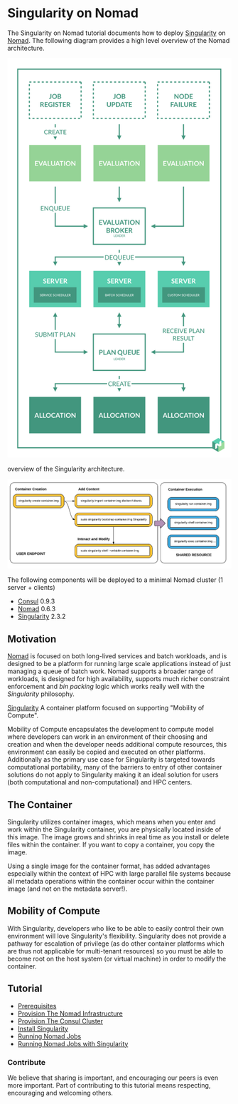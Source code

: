 # Singularity on Nomad

The Singularity on Nomad tutorial documents how to deploy [Singularity](http://singularity.lbl.gov/) on [Nomad](https://www.nomadproject.io/). The following diagram provides a high level overview of the Nomad architecture.

![Nomad](docs/images/nomad.png)

overview of the Singularity architecture.

![Singularity](docs/images/singularity.png)

The following components will be deployed to a minimal Nomad cluster (1 server + clients)

* [Consul](https://www.consul.io/) 0.9.3
* [Nomad](https://www.nomadproject.io/) 0.6.3
* [Singularity](http://singularity.lbl.gov/) 2.3.2

## Motivation

[Nomad](https://www.nomadproject.io/) is focused on both long-lived services and batch workloads,
and is designed to be a platform for running large scale applications instead of just managing a queue of batch work.
Nomad supports a broader range of workloads, is designed for high availability, supports much richer constraint enforcement and *bin packing* logic which works really well with the *Singularity* philosophy.

[Singularity](http://singularity.lbl.gov/)
A container platform focused on supporting "Mobility of Compute".

Mobility of Compute encapsulates the development to compute model where
developers can work in an environment of their choosing and creation and
when the developer needs additional compute resources, this environment
can easily be copied and executed on other platforms. Additionally as
the primary use case for Singularity is targeted towards computational
portability, many of the barriers to entry of other container solutions
do not apply to Singularity making it an ideal solution for users (both
computational and non-computational) and HPC centers.

## The Container
Singularity utilizes container images, which means when you enter and
work within the Singularity container, you are physically located inside
of this image. The image grows and shrinks in real time as you install
or delete files within the container. If you want to copy a container,
you copy the image.

Using a single image for the container format, has added advantages
especially within the context of HPC with large parallel file systems
because all metadata operations within the container occur within the
container image (and not on the metadata server!).

## Mobility of Compute
With Singularity, developers who like to be able to easily control their
own environment will love Singularity's flexibility. Singularity does not
provide a pathway for escalation of privilege (as do other container
platforms which are thus not applicable for multi-tenant resources) so
you must be able to become root on the host system (or virtual machine)
in order to modify the container.

## Tutorial

* [Prerequisites](docs/Prerequisites.md)
* [Provision The Nomad Infrastructure](docs/nomad/nomad.md)
* [Provision The Consul Cluster](docs/consul/consul.md)
* [Install Singularity](docs/singularity/singularity.md)
* [Running Nomad Jobs](https://github.com/kelseyhightower/nomad-on-kubernetes/blob/master/docs/09-nomad-jobs.md)
* [Running Nomad Jobs with Singularity](docs/singularity/jobs/singularity-jobs.nomad)

### Contribute

We believe that sharing is important, and encouraging our peers is even more important. Part of contributing to this tutorial means respecting, encouraging and welcoming others.
<!--
EOF!
-->
